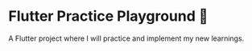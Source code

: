 # Flutter Practice Playground 🎯

A Flutter project where I will practice and implement my new learnings.

